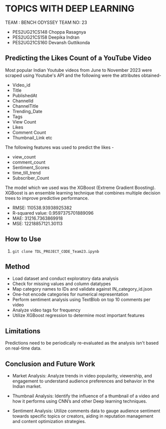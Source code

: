 # TOPICS WITH DEEP LEARNING

   TEAM : BENCH ODYSSEY
   TEAM NO: 23
   
- PES2UG21CS148 Choppa Rasagnya
- PES2UG21CS158 Deepika Indran
- PES2UG21CS160 Devansh Guttikonda

## Predicting the Likes Count of a YouTube Video

Most popular Indian Youtube videos from June to November 2023 were scraped using Youtube's API and the following were the attributes obtained-
- Video_id
- Title
- PublishedAt
- ChannelId
- ChannelTitle
- Trending_Date
- Tags
- View Count
- Likes
- Comment Count
- Thumbnail_Link etc

The following features was used to predict the likes -
- view_count
- comment_count
- Sentiment_Scores
- time_till_trend
- Subscriber_Count

The model which we used was the XGBoost (Extreme Gradient Boosting). XGBoost is an ensemble learning technique that combines multiple decision trees to improve predictive performance.

- RMSE: 110538.93938925382
- R-squared value: 0.9597375701889096
- MAE: 31216.7363869918
- MSE: 12218857121.30113

## How to Use

1) <code>git clone TDL_PROJECT_CODE_Team23.ipynb</code>

## Method
- Load dataset and conduct exploratory data analysis
- Check for missing values and column datatypes
- Map category names to IDs and validate against IN_category_id.json
- One-hot encode categories for numerical representation
- Perform sentiment analysis using TextBlob on top 10 comments per video
- Analyze video tags for frequency
- Utilize XGBoost regression to determine most important features

## Limitations

Predictions need to be periodically re-evaluated as the analysis isn't based on real-time data.

## Conclusion and Future Work
- Market Analysis:
Analyze trends in video popularity, viewership, and engagement to understand audience preferences and behavior in the Indian market.

- Thumbnail Analysis:
Identify the influence of a thumbnail of a video and how it performs using CNN’s and other Deep learning techniques. 

- Sentiment Analysis: 
Utilize comments data to gauge audience sentiment towards specific topics or creators, aiding in reputation management and content optimization strategies.

